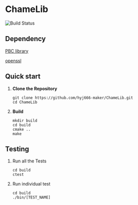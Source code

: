 # ChameLib

![Build Status](https://github.com/Hugu1e/ChameLib/actions/workflows/test.yml/badge.svg)

## Dependency

[PBC library](http://crypto.stanford.edu/pbc/)

[openssl](https://github.com/openssl/openssl.git)

## Quick start

1. **Clone the Repository**

   ```
   git clone https://github.com/hyj666-maker/ChameLib.git
   cd ChameLib
   ```

2. **Build**

   ```
   mkdir build
   cd build
   cmake ..
   make
   ```

## Testing

1. Run all the Tests

   ```
   cd build
   ctest
   ```

2. Run individual test

   ```
   cd build
   ./bin/[TEST_NAME]
   ```
